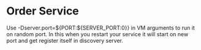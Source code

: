 # Order Service
Use -Dserver.port=${PORT:${SERVER_PORT:0}} in VM arguments to run it on random port. In this when you restart your service it will start on new port and get register itself in discovery server.
